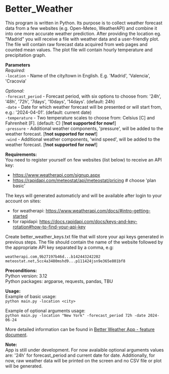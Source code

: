 # Better_Weather

This program is written in Python. Its purpose is to collect weather forecast data from a few websites (e.g. Open-Meteo, WeatherAPI) and combine it into one more accurate weather prediction. After providing the location eg. "Madrid" you will receive a file with weather data and a user-friendly plot. The file will contain raw forecast data acquired from web pages and counted mean values. The plot file will contain hourly temperature and precipitation graph.

**Parameters**  
*Required:*  
`-location` - Name of the city/town in English. E.g. 'Madrid', 'Valencia', 'Cracovia’

*Optional:*  
`-forecast_period` - Forecast period, with six options to choose from: '24h', '48h', '72h', '7days', '10days', '14days'. (default: 24h)  
`-date` - Date for which weather forecast will be presented or will start from, e.g.: '2024-04-01'. (default: current date)  
`-temperature` - Two temperature scales to choose from: Celsius [C] and Fahrenheit [F]. (default: C) [**!not supported for now!**]  
`-pressure` - Additional weather components, 'pressure', will be added to the weather forecast. [**!not supported for now!**]  
`-wind` - Additional weather components, 'wind speed', will be added to the weather forecast. [**!not supported for now!**]


**Requirements:**  
You need to register yourself on few websites (list below) to receive an API key:
- https://www.weatherapi.com/signup.aspx
- https://rapidapi.com/meteostat/api/meteostat/pricing # choose 'plan basic'

The keys will generated automaticly and will be available after login to your account on sites:
- for weatherapi: https://www.weatherapi.com/docs/#intro-getting-started
- for rapidapi: https://docs.rapidapi.com/docs/keys-and-key-rotation#how-to-find-your-api-key

Create better_weather_keys.txt file that will store your api keys generated in previous steps.
The file should contain the name of the website followed by the appropriate API key separated by a comma, e.g:  
```
weatherapi.com,9b27197b46d...b142443242202  
meteostat.net,5cc4a3480mshd9...p111424jsn9e365e801bf8
```

**Preconditions:**  
Python version: 3.12  
Python packages: argparse, requests, pandas, TBU

**Usage:**  
Example of basic usage:  
`python main.py -location <city>`

Example of optional arguments usage:  
`python main.py -location "New York" -forecast_period 72h -date 2024-06-24`

More detailed information can be found in [Better Weather App - feature document](https://docs.google.com/document/d/1BwLEyIXszuNKcbiCdtWt22Z8ZKOX6ePOV2JH_O4gA0I/edit?usp=sharing).

**Note:**  
App is still under development. For now avalaible optional arguments values are: '24h' for forecast_period and current date for date.
Additionally, for now, raw weather data will be printed on the screen and no CSV file or plot will be generated.
